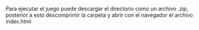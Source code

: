 Para ejecutar el juego puede descargar el directorio como un archivo .zip, posterior a esto descomprimir la carpeta y abrir con el navegador el archivo index.html
